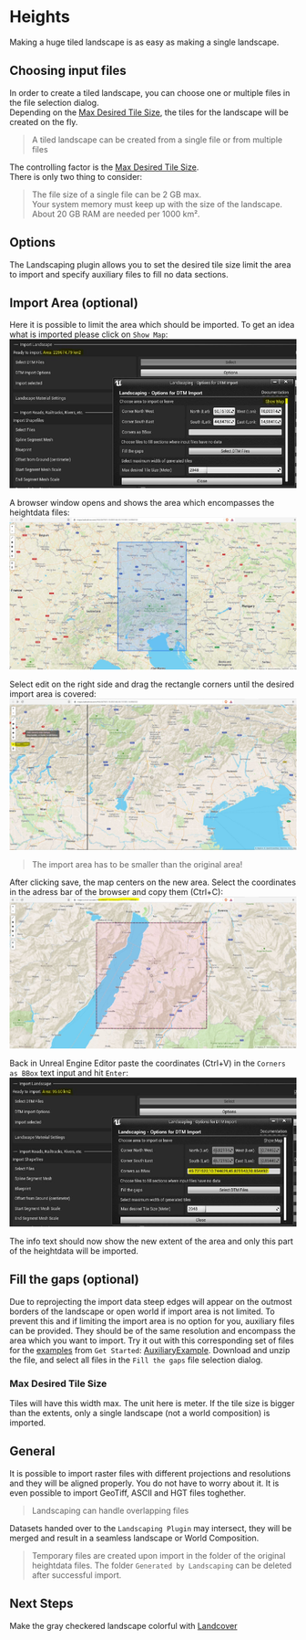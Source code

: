 # Heights

Making a huge tiled landscape is as easy as making a single landscape.

## Choosing input files

In order to create a tiled landscape, you can choose one or multiple files in the file selection dialog.  
Depending on the [Max Desired Tile Size](#max-desired-tile-size), the tiles for the landscape will be created on the fly.  
> A tiled landscape can be created from a single file or from multiple files

The controlling factor is the [Max Desired Tile Size](#max-desired-tile-size).  
There is only two thing to consider:
> The file size of a single file can be 2 GB max.  
> Your system memory must keep up with the size of the landscape. About 20 GB RAM are needed per 1000 km².

## Options

The Landscaping plugin allows you to set the desired tile size limit the area to import and specify auxiliary files to fill no data sections.

## Import Area (optional)

Here it is possible to limit the area which should be imported. To get an idea what is imported please click on `Show Map`:  
![Show Map](_media/ue4_landscaping_dtm_huge.jpg)

A browser window opens and shows the area which encompasses the heightdata files:  
![Import DTM files](_media/ue4_landscaping_dtm_map.jpg)

Select edit on the right side and drag the rectangle corners until the desired import area is covered:
![Import DTM files](_media/ue4_landscaping_dtm_map2.jpg)

> The import area has to be smaller than the original area!

After clicking save, the map centers on the new area. Select the coordinates in the adress bar of the browser and copy them (Ctrl+C):
![Import DTM files](_media/ue4_landscaping_dtm_map3.jpg)

Back in Unreal Engine Editor paste the coordinates (Ctrl+V) in the `Corners as BBox` text input and hit `Enter`:
![Limit Import Area](_media/ue4_landscaping_dtm_limit_area.jpg)

The info text should now show the new extent of the area and only this part of the heightdata will be imported.

## Fill the gaps (optional)

Due to reprojecting the import data steep edges will appear on the outmost borders of the landscape or open world if import area is not limited. To prevent this and if limiting the import area is no option for you, auxiliary files can be provided. They should be of the same resolution and encompass the area which you want to import.
Try it out with this corresponding set of files for the [examples](get-started.md?id=import-heightmap) from `Get Started`: [AuxiliaryExample](https://cloud.ludicdrive.com/s/Mfx0NyUsZE2PKXQ/download). Download and unzip the file, and select all files in the `Fill the gaps` file selection dialog.

### Max Desired Tile Size

Tiles will have this width max. The unit here is meter. If the tile size is bigger than the extents, only a single landscape (not a world composition) is imported.

## General

It is possible to import raster files with different projections and resolutions and they will be aligned properly. You do not have to worry about it. It is even possible to import GeoTiff, ASCII and HGT files toghether.  

> Landscaping can handle overlapping files

Datasets handed over to the `Landscaping Plugin` may intersect, they will be merged and result in a seamless landscape or World Composition.

> Temporary files are created upon import in the folder of the original heightdata files. The folder `Generated by Landscaping` can be deleted after successful import.

## Next Steps

Make the gray checkered landscape colorful with [Landcover](landcover.md?id=landcover)

